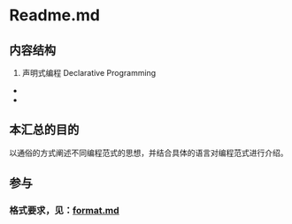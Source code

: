 # Readme.md

## 内容结构
1. 声明式编程 Declarative Programming
* 
*


## 本汇总的目的
以通俗的方式阐述不同编程范式的思想，并结合具体的语言对编程范式进行介绍。

## 参与
### 格式要求，见：[format.md](https://github.com/wobocy/programming-paradigm/blob/dev/format.md)
